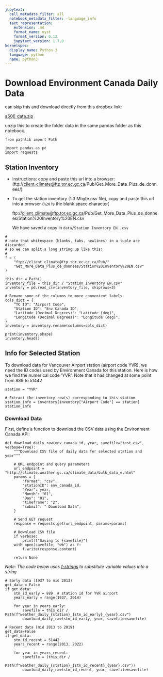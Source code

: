 ```yaml
---
jupytext:
  cell_metadata_filter: all
  notebook_metadata_filter: -language_info
  text_representation:
    extension: .md
    format_name: myst
    format_version: 0.12
    jupytext_version: 1.7.0
kernelspec:
  display_name: Python 3
  language: python
  name: python3
---
```


# Download Environment Canada Daily Data

can skip this and download directly from this dropbox link:

[a500_data.zip](https://www.dropbox.com/s/1bganh60983pges/a500_pandas_data.zip?dl=0)

unzip this to create the folder data in the same pandas folder as this notebook.

```{code-cell} ipython3
from pathlib import Path

import pandas as pd
import requests
```

## Station Inventory

* Instructions: copy and paste this url into a browser: (ftp://client_climate@ftp.tor.ec.gc.ca/Pub/Get_More_Data_Plus_de_donnees/)

* To get the station inventory (1.3 Mbyte csv file), copy and paste this url into
  a browser (`%20` is the blank space character)

  ftp://client_climate@ftp.tor.ec.gc.ca/Pub/Get_More_Data_Plus_de_donnees/Station%20Inventory%20EN.csv

  We have saved a copy in `data/Station Inventory EN .csv`

```{code-cell} ipython3
#
# note that whitespace (blanks, tabs, newlines) in a tuple are discarded
# so we can split a long string up like this:
#
f = (
    "ftp://client_climate@ftp.tor.ec.gc.ca/Pub/"
    "Get_More_Data_Plus_de_donnees/Station%20Inventory%20EN.csv"
)
```

```{code-cell} ipython3
this_dir = Path()
inventory_file = this_dir / "Station Inventory EN.csv"
inventory = pd.read_csv(inventory_file, skiprows=3)

# Rename some of the columns to more convenient labels
cols_dict = {
    "TC ID": "Airport Code",
    "Station ID": "Env Canada ID",
    "Latitude (Decimal Degrees)": "Latitude (deg)",
    "Longitude (Decimal Degrees)": "Longitude (deg)",
}
inventory = inventory.rename(columns=cols_dict)

print(inventory.shape)
inventory.head()
```

## Info for Selected Station

To download data for Vancouver Airport station (airport code YVR), we need the ID codes used by Environment Canada for this station.  Here is how we find the numerical code 'YVR'.
Note that it has changed at some point from 889 to 51442

```{code-cell} ipython3
station = "YVR"

# Extract the inventory row(s) corresponding to this station
station_info = inventory[inventory["Airport Code"] == station]
station_info
```

### Download Data

First, define a function to download the CSV data using the Environment Canada API:

```{code-cell} ipython3
def download_daily_raw(env_canada_id, year, savefile="test.csv", verbose=True):
    """Download CSV file of daily data for selected station and year"""

    # URL endpoint and query parameters
    url_endpoint = "http://climate.weather.gc.ca/climate_data/bulk_data_e.html"
    params = {
        "format": "csv",
        "stationID": env_canada_id,
        "Year": year,
        "Month": "01",
        "Day": "01",
        "timeframe": "2",
        "submit": " Download Data",
    }

    # Send GET request
    response = requests.get(url_endpoint, params=params)

    # Download CSV file
    if verbose:
        print(f"Saving to {savefile}")
    with open(savefile, "wb") as f:
        f.write(response.content)

    return None
```

*Note: The code below uses [f-strings](https://realpython.com/python-f-strings/) to substitute variable values into a string*

```{code-cell} ipython3
# Early data (1937 to mid 2013)
get_data = False
if get_data:
    stn_id_early = 889  # station id for YVR airport
    years_early = range(1937, 2014)

    for year in years_early:
        savefile = this_dir / Path(f"weather_daily_{station}_{stn_id_early}_{year}.csv")
        download_daily_raw(stn_id_early, year, savefile=savefile)
```

```{code-cell} ipython3
# Recent data (mid 2013 to 2019)
get_data=False
if get_data:
    stn_id_recent = 51442
    years_recent = range(2013, 2022)

    for year in years_recent:
        savefile = (this_dir / 
                    Path(f"weather_daily_{station}_{stn_id_recent}_{year}.csv"))
        download_daily_raw(stn_id_recent, year, savefile=savefile)
```
